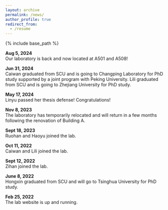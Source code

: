 ```yaml
---
layout: archive
permalink: /news/
author_profile: true
redirect_from:
  - /resume
---
```


{% include base_path %}

<b> Aug 5, 2024 </b> <br>
Our laboratory is back and now located at A501 and A508!

<b>Jun 31, 2024</b> <br>
Caiwan graduated from SCU and is going to Changping Laboratory for PhD study supported by a joint program with Peking University. Lili graduated from SCU and is going to Zhejiang University for PhD study.

<b> May 17, 2024 </b> <br>
Linyu passed her thesis defense! Congratulations!

<b> Nov 8, 2023 </b> <br>
The laboratory has temporarily relocated and will return in a few months following the renovation of Building A.

<b> Sept 18, 2023</b> <br>
Ruohan and Haoyu joined the lab.

<b> Oct 11, 2022</b> <br>
Caiwan and Lili joined the lab.

<b> Sept 12, 2022</b> <br>
Zihan joined the lab.

<b>June 8, 2022</b> <br>
Hongxin graduated from SCU and will go to Tsinghua University for PhD study.

<b> Feb 25, 2022</b> <br>
The lab website is up and running.
